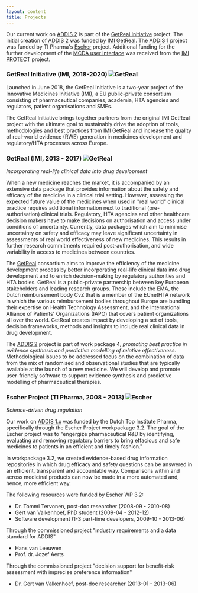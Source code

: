 ```yaml
---
layout: content
title: Projects
---
```


Our current work on [ADDIS 2](/software/addis2) is part of the [GetReal Initiative](http://www.imi-getreal.eu/GetReal-Initiative) project.
The initial creation of [ADDIS 2](/software/addis2) was funded by [IMI GetReal](http://www.imi-getreal.eu).
The [ADDIS 1](/software/addis1) project was funded by TI Pharma's [Escher](http://escher-projects.org/) project.
Additional funding for the further development of the [MCDA user interface](/software/mcda) was received from the [IMI PROTECT](http://www.imi-protect.eu/) project.

### GetReal Initiative (IMI, 2018-2020) ![GetReal](/images/projects/getreal.png)

Launched in June 2018, the GetReal Initiative is a two-year project of the Innovative Medicines Initiative (IMI), a EU public-private consortium consisting of pharmaceutical companies, academia, HTA agencies and regulators, patient organisations and SMEs.

The GetReal Initiative brings together partners from the original IMI GetReal project with the ultimate goal to sustainably drive the adoption of tools, methodologies and best practices from IMI GetReal and increase the quality of real-world evidence (RWE) generation in medicines development and regulatory/HTA processes across Europe.

### GetReal (IMI, 2013 - 2017) ![GetReal](/images/projects/getreal.png)

_Incorporating real-life clinical data into drug development_

When a new medicine reaches the market, it is accompanied by an extensive data package that provides
information about the safety and efficacy of the medicine in a clinical trial setting. However, assessing the
expected future value of the medicines when used in "real world" clinical practice requires additional
information next to traditional (pre-authorisation) clinical trials. Regulatory, HTA agencies and other
healthcare decision makers have to make decisions on authorisation and access under conditions of
uncertainty. Currently, data packages which aim to minimise uncertainty on safety and efficacy may leave
significant uncertainty in assessments of real world effectiveness of new medicines. This results in further
research commitments required post-authorisation, and wide variability in access to medicines between countries.

The [GetReal](http://www.imi-getreal.eu/) consortium aims to improve the efficiency of the medicine development process by better
incorporating real-life clinical data into drug development and to enrich decision-making by regulatory
authorities and HTA bodies.
GetReal is a public-private partnership between key European stakeholders and leading research groups.
These include the EMA, the Dutch
reimbursement body CvZ that is a member of the EUnetHTA network in which the various reimbursement
bodies throughout Europe are bundling their expertise on Health Technology Assessment, and the
International Alliance of Patients' Organizations (IAPO) that covers patient organizations all over the world.
GetReal creates impact by developing a set of tools, decision frameworks, methods and insights to include
real clinical data in drug development.

The [ADDIS 2](/software/addis2) project is part of work package 4, _promoting best practice in evidence synthesis and predictive modelling of relative effectiveness_.
Methodological issues to be addressed focus on the combination of data from the mix of
randomised and observational studies that are typically available at the launch of a new
medicine.
We will develop and promote user-friendly software to support evidence synthesis and
predictive modelling of pharmaceutical therapies.

### Escher Project (TI Pharma, 2008 - 2013) ![Escher](/images/projects/escher.png)

_Science-driven drug regulation_

Our work on [ADDIS 1.x](/software/addis1) was funded by the Dutch Top Institute Pharma, specifically through the Escher Project workpackage 3.2. The goal of the Escher project was to "engergize pharmaceutical R&D by identifying, evaluating and removing regulatory barriers to bring effacious and safe medicines to patients in an efficient and timely fashion."

In workpackage 3.2, we created evidence-based drug information repositories in which drug efficacy and safety questions can be answered in an efficient, transparent and accountable way. Comparisons within and across medicinal products can now be made in a more automated and, hence, more efficient way.

The following resources were funded by Escher WP 3.2:

 - Dr. Tommi Tervonen, post-doc researcher (2008-09 - 2010-08)
 - Gert van Valkenhoef, PhD student (2009-04 - 2012-12)
 - Software development (1-3 part-time developers, 2009-10 - 2013-06)

Through the commissioned project "industry requirements and a data standard for ADDIS"

 - Hans van Leeuwen
 - Prof. dr. Jozef Aerts

Through the commissioned project "decision support for benefit-risk assessment with imprecise preference information"

 - Dr. Gert van Valkenhoef, post-doc researcher (2013-01 - 2013-06)

